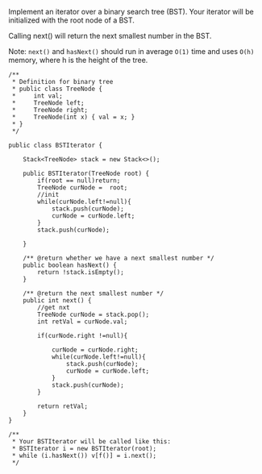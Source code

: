 Implement an iterator over a binary search tree (BST). Your iterator will be initialized with the root node of a BST.

Calling next() will return the next smallest number in the BST.

Note: `next()` and `hasNext()` should run in average `O(1)` time and uses `O(h)` memory, where h is the height of the tree.


```
/**
 * Definition for binary tree
 * public class TreeNode {
 *     int val;
 *     TreeNode left;
 *     TreeNode right;
 *     TreeNode(int x) { val = x; }
 * }
 */

public class BSTIterator {

    Stack<TreeNode> stack = new Stack<>();
    
    public BSTIterator(TreeNode root) {
        if(root == null)return;
        TreeNode curNode =  root;
        //init
        while(curNode.left!=null){
            stack.push(curNode);
            curNode = curNode.left;
        }
        stack.push(curNode);
        
    }

    /** @return whether we have a next smallest number */
    public boolean hasNext() {
        return !stack.isEmpty();
    }

    /** @return the next smallest number */
    public int next() {
        //get nxt
        TreeNode curNode = stack.pop();
        int retVal = curNode.val;
        
        if(curNode.right !=null){
            
            curNode = curNode.right;
            while(curNode.left!=null){
                stack.push(curNode);
                curNode = curNode.left;
            }
            stack.push(curNode);
        }
        
        return retVal;
    }
}

/**
 * Your BSTIterator will be called like this:
 * BSTIterator i = new BSTIterator(root);
 * while (i.hasNext()) v[f()] = i.next();
 */
```

